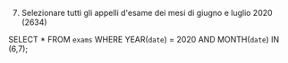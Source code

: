 7. Selezionare tutti gli appelli d'esame dei mesi di giugno e luglio 2020 (2634)

SELECT * FROM `exams` WHERE YEAR(`date`) = 2020 AND MONTH(`date`) IN (6,7);